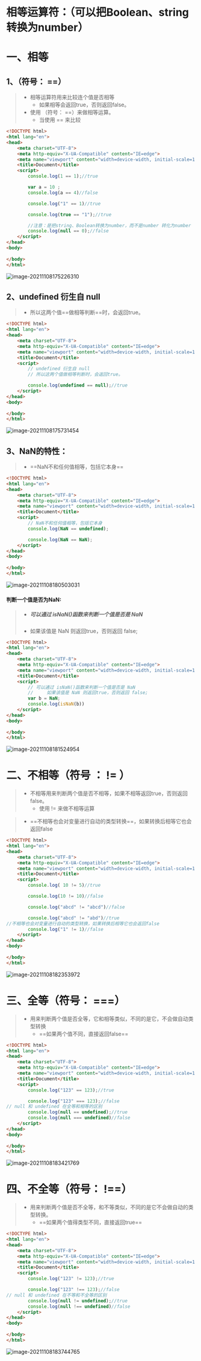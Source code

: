 # 相等运算符：（可以把Boolean、string转换为number）

# 一、相等

## 1、（符号： ==）

> - 相等运算符用来比较连个值是否相等
>   - 如果相等会返回true，否则返回false。
> - 使用 （符号： ==）来做相等运算。
>   - 当使用 == 来比较

```html
<!DOCTYPE html>
<html lang="en">
<head>
    <meta charset="UTF-8">
    <meta http-equiv="X-UA-Compatible" content="IE=edge">
    <meta name="viewport" content="width=device-width, initial-scale=1.0">
    <title>Document</title>
    <script>
        console.log(1 == 1);//true

        var a = 10 ;
        console.log(a == 4)//false

        console.log("1" == 1)//true

        console.log(true == "1");//true

        //注意：是把string、Boolean转换为number，而不是number 转化为number
        console.log(null == 0);//false
    </script>
</head>
<body>
    
</body>
</html>
```

![image-20211108175226310](https://gitee.com/qKONGq123/drawing-bed/raw/master/image-20211108175226310.png)

## 2、undefined 衍生自 null

> - 所以这两个值==做相等判断==时，会返回true。

```html
<!DOCTYPE html>
<html lang="en">
<head>
    <meta charset="UTF-8">
    <meta http-equiv="X-UA-Compatible" content="IE=edge">
    <meta name="viewport" content="width=device-width, initial-scale=1.0">
    <title>Document</title>
    <script>
        // undefined 衍生自 null
        // 所以这两个值做相等判断时，会返回true。

        console.log(undefined == null);//true        
    </script>
</head>
<body>
    
</body>
</html>
```

![image-20211108175731454](https://gitee.com/qKONGq123/drawing-bed/raw/master/image-20211108175731454.png)

## 3、NaN的特性：

> - ==NaN不和任何值相等，包括它本身==

```html
<!DOCTYPE html>
<html lang="en">
<head>
    <meta charset="UTF-8">
    <meta http-equiv="X-UA-Compatible" content="IE=edge">
    <meta name="viewport" content="width=device-width, initial-scale=1.0">
    <title>Document</title>
    <script>
        // NaN不和任何值相等，包括它本身
        console.log(NaN == undefined);

        console.log(NaN == NaN);
    </script>
</head>
<body>
    
</body>
</html>
```

![image-20211108180503031](https://gitee.com/qKONGq123/drawing-bed/raw/master/image-20211108180503031.png)

#### 判断一个值是否为NaN:


> - ##### 可以通过 isNaN()函数来判断一个值是否是 NaN
>
> - 如果该值是 NaN 则返回true，否则返回 false;

```html
<!DOCTYPE html>
<html lang="en">
<head>
    <meta charset="UTF-8">
    <meta http-equiv="X-UA-Compatible" content="IE=edge">
    <meta name="viewport" content="width=device-width, initial-scale=1.0">
    <title>Document</title>
    <script>
        // 可以通过 isNaN()函数来判断一个值是否是 NaN
        //     如果该值是 NaN 则返回true，否则返回 false;
        var b = NaN;
        console.log(isNaN(b))
    </script>
</head>
<body>
    
</body>
</html>
```

![image-20211108181524954](https://gitee.com/qKONGq123/drawing-bed/raw/master/image-20211108181524954.png)

# 二、不相等（符号 ： !=  ）

> - 不相等用来判断两个值是否不相等，如果不相等返回true，否则返回false。
>   - 使用 != 来做不相等运算

> - ==不相等也会对变量进行自动的类型转换==，如果转换后相等它也会返回false

```html
<!DOCTYPE html>
<html lang="en">
<head>
    <meta charset="UTF-8">
    <meta http-equiv="X-UA-Compatible" content="IE=edge">
    <meta name="viewport" content="width=device-width, initial-scale=1.0">
    <title>Document</title>
    <script>
        console.log( 10 != 5)//true

        console.log(10 != 10)//false

        console.log("abcd" != "abcd")//false

        console.log("abcd" != "abd")//true
//不相等也会对变量进行自动的类型转换，如果转换后相等它也会返回false
        console.log("1" != 1)//false
    </script>
</head>
<body>
    
</body>
</html>
```

![image-20211108182353972](https://gitee.com/qKONGq123/drawing-bed/raw/master/image-20211108182353972.png)

# 三、全等（符号： ===）

> - 用来判断两个值是否全等，它和相等类似，不同的是它，不会做自动类型转换
>   - ==如果两个值不同，直接返回false==

```html
<!DOCTYPE html>
<html lang="en">
<head>
    <meta charset="UTF-8">
    <meta http-equiv="X-UA-Compatible" content="IE=edge">
    <meta name="viewport" content="width=device-width, initial-scale=1.0">
    <title>Document</title>
    <script>
        console.log("123" == 123);//true

        console.log("123" === 123);//false
// null 和 undefined 在全等和相等的区别
        console.log(null == undefined);//true
        console.log(null === undefined)//false
    </script>
</head>
<body>
    
</body>
</html>
```

![image-20211108183421769](https://gitee.com/qKONGq123/drawing-bed/raw/master/image-20211108183421769.png)

# 四、不全等（符号： !==）

> - 用来判断两个值是否不全等，和不等类似，不同的是它不会做自动的类型转换。
>   - ==如果两个值得类型不同，直接返回true==

```html
<!DOCTYPE html>
<html lang="en">
<head>
    <meta charset="UTF-8">
    <meta http-equiv="X-UA-Compatible" content="IE=edge">
    <meta name="viewport" content="width=device-width, initial-scale=1.0">
    <title>Document</title>
    <script>
        console.log("123" != 123);//true

        console.log("123" !== 123);//false
// null 和 undefined 在不等和不全等的区别
        console.log(null != undefined);//true
        console.log(null !== undefined)//false
    </script>
</head>
<body>
    
</body>
</html>
```

![image-20211108183744765](https://gitee.com/qKONGq123/drawing-bed/raw/master/image-20211108183744765.png)

